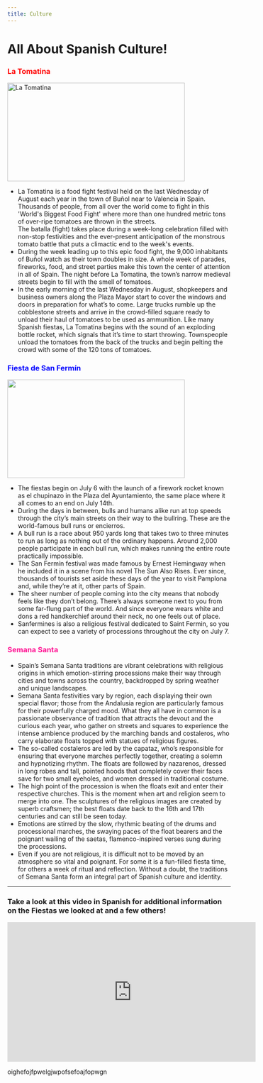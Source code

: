 ```yaml
---
title: Culture
---
```


<h1>All About Spanish Culture!</h1>
<div class="row">
<div class="col-sm-4">
<h3 style="color:red">La Tomatina</h3>
<p><img src="https://upload.wikimedia.org/wikipedia/commons/1/17/LT%E0%A5%A8.jpg" alt="La Tomatina" width="400" height="222"></p>
 
  <ul>
  <li>La Tomatina is a food fight festival held on the last Wednesday of August each year in the town of Buñol near to Valencia in Spain. Thousands of people, from all over  
   the world come to fight in this 'World's Biggest Food Fight' where more than one hundred metric tons of over-ripe tomatoes are thrown in the streets.
 </li> The batalla (fight) takes place during a week-long celebration filled with non-stop festivities and the ever-present anticipation of the monstrous tomato battle that  
   puts a climactic end to the week's events.
  <li>During the week leading up to this epic food fight, the 9,000 inhabitants of Buñol watch as their town doubles in size. A whole week of parades, fireworks, food, and 
   street parties make this town the center of attention in all of Spain. The night before La Tomatina, the town’s narrow medieval streets begin to fill with the smell of 
   tomatoes.</li>
  <li>In the early morning of the last Wednesday in August, shopkeepers and business owners along the Plaza Mayor start to cover the windows and doors in preparation for 
   what’s to come. Large trucks rumble up the cobblestone streets and arrive in the crowd-filled square ready to unload their haul of tomatoes to be used as ammunition. Like 
   many Spanish fiestas, La Tomatina begins with the sound of an exploding bottle rocket, which signals that it’s time to start throwing. Townspeople unload the tomatoes from 
   the back of the trucks and begin pelting the crowd with some of the 120 tons of tomatoes.</li>
  </ul> 
  
</div>
<div class="col-sm-4">
<h3 style="color:blue">Fiesta de San Fermín</h3>
 <p><img src="https://upload.wikimedia.org/wikipedia/commons/a/a4/%D7%9C%D7%A8%D7%95%D7%A5_%D7%A2%D7%9D_%D7%94%D7%A9%D7%95%D7%95%D7%A8%D7%99%D7%9D_%D7%91%D7%A4%D7%9E%D7%A4%D7%9C%D7%95%D7%A0%D7%94.jpg" width="400" height="222"></p>

  <ul>
  <li>The fiestas begin on July 6 with the launch of a firework rocket known as el chupinazo in the Plaza del Ayuntamiento, the same place where it all comes to an end on 
   July 14th.</li>
  <li>During the days in between, bulls and humans alike run at top speeds through the city’s main streets on their way to the bullring. These are the world-famous bull runs or   
 encierros.</li>
  <li>A bull run is a race about 950 yards long that takes two to three minutes to run as long as nothing out of the ordinary happens. Around 2,000 people participate in each bull 
 run, which makes running the entire route practically impossible.</li>
  <li>The San Fermín festival was made famous by Ernest Hemingway when he included it in a scene from his novel The Sun Also Rises. Ever since, thousands of tourists set aside 
 these days of the year to visit Pamplona and, while they’re at it, other parts of Spain.</li>
  <li>The sheer number of people coming into the city means that nobody feels like they don’t belong. There’s always someone next to you from some far-flung part of the world. And 
 since everyone wears white and dons a red handkerchief around their neck, no one feels out of place.</li>
  <li> Sanfermines is also a religious festival dedicated to Saint Fermin, so you can expect to see a variety of processions throughout the city on July 7.</li>
  </ul> 
 
 </div>
 <div class="col-sm-4">
   <h3 style="color:DeepPink">Semana Santa</h3>
    </div>
 
  <ul>
  <li>Spain’s Semana Santa traditions are vibrant celebrations with religious origins in which emotion-stirring processions make their way through cities and towns across the 
   country, backdropped by spring weather and unique landscapes.</li>
  <li>Semana Santa festivities vary by region, each displaying their own special flavor; those from the Andalusia region are particularly famous for their powerfully charged 
   mood. What they all have in common is a passionate observance of tradition that attracts the devout and the curious each year, who gather on streets and squares to 
   experience the intense ambience produced by the marching bands and costaleros, who carry elaborate floats topped with statues of religious figures.</li>
  <li>The so-called costaleros are led by the capataz, who’s responsible for ensuring that everyone marches perfectly together, creating a solemn and hypnotizing rhythm. The 
   floats are followed by nazarenos, dressed in long robes and tall, pointed hoods that completely cover their faces save for two small eyeholes, and women dressed in 
   traditional costume.</li>
  <li>The high point of the procession is when the floats exit and enter their respective churches. This is the moment when art and religion seem to merge into one. The 
   sculptures of the religious images are created by superb craftsmen; the best floats date back to the 16th and 17th centuries and can still be seen today.</li>
  <li>Emotions are stirred by the slow, rhythmic beating of the drums and processional marches, the swaying paces of the float bearers and the poignant wailing of the saetas, 
   flamenco-inspired verses sung during the processions.</li>
  <li>Even if you are not religious, it is difficult not to be moved by an atmosphere so vital and poignant. For some it is a fun-filled fiesta time, for others a week of 
   ritual and reflection. Without a doubt, the traditions of Semana Santa form an integral part of Spanish culture and identity.</li>
  </ul> 
 
 
<hr>
 
<h3>Take a look at this video in Spanish for additional information on the Fiestas we looked at and a few others!</h3>
 <iframe width="560" height="315" src="https://www.youtube.com/embed/Zl-R5wt9ghE" title="YouTube video player" frameborder="0" allow="accelerometer; autoplay; clipboard-write; encrypted-media; gyroscope; picture-in-picture" allowfullscreen></iframe>
 <p> oighefojfpwelgjwpofsefoajfopwgn</p>
 
